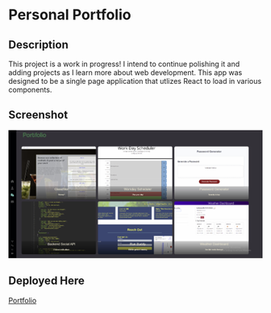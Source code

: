 # Personal Portfolio


## Description
This project is a work in progress! I intend to continue polishing it and adding projects as I learn more about web development. This app was designed to be a single page application that utlizes React to load in various components. 

## Screenshot 
![screenshot](./public/portfolio/images/portfolio.png)

## Deployed Here
[Portfolio](https://arcane-hamlet-02318.herokuapp.com/about)